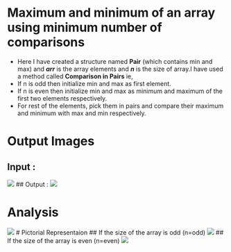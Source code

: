 # Maximum and minimum of an array using minimum number of comparisons

 - Here I have created a structure named **Pair** (which contains min and max) and  ***arr*** is the array elements  and ***n*** is the size of array.I have used a method called **Comparison in Pairs**  ie,
 - If n is odd then initialize min and max as first element. 
 - If n is even then initialize min and max as minimum and maximum of the first two elements respectively. 
- For rest of the elements, pick them in pairs and compare their maximum and minimum with max and min respectively.



# Output Images 
## Input :
<img src="https://github.com/akrish4/DSA/blob/main/dsa-cp-2/ARRAYS-Min_%26_Max/input.PNG" alternate="input">
## Output :
<img src="https://github.com/akrish4/DSA/blob/main/dsa-cp-2/ARRAYS-Min_%26_Max/output.PNG" alternate="input">




# Analysis
<img src="https://github.com/akrish4/DSA/blob/main/dsa-cp-2/ARRAYS-Min_%26_Max/image1.PNG" alternate="input">
# Pictorial Representaion 
## If the size of the array is odd (n=odd)
<img src="https://github.com/akrish4/DSA/blob/main/dsa-cp-2/ARRAYS-Min_%26_Max/image2.PNG" alternate="input">
## If the size of the array is even (n=even)
<img src="https://github.com/akrish4/DSA/blob/main/dsa-cp-2/ARRAYS-Min_%26_Max/image3.PNG" alternate="input">
